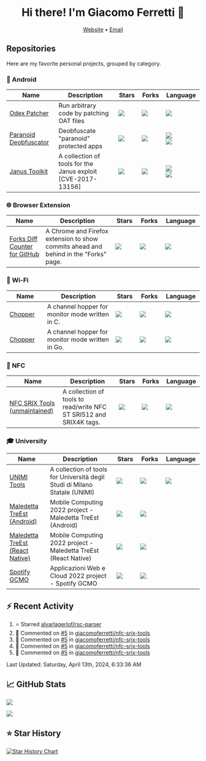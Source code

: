 <h1 align='center'>
  Hi there! I'm Giacomo Ferretti 👋
</h1>
<!--<p align="center">
  <img src="https://komarev.com/ghpvc/?username=giacomoferretti"/>
  <img src="https://img.shields.io/github/followers/giacomoferretti?style=social"/>
</p>-->
<p align="center">
  <a href="https://giacomoferretti.com">Website</a> •
  <a href="mailto:giacomo.ferretti.00@gmail.com">Email</a>
</p>

## Repositories

Here are my favorite personal projects, grouped by category.

<!--
Colors:
 - C 555555 <img src="https://img.shields.io/badge/language-C-555555"/>
 - Go 00ADD8 <img src="https://img.shields.io/badge/language-Go-00ADD8"/>
 - Python 3572A5 <img src="https://img.shields.io/badge/language-Python-3572A5"/>
 - Java B07219 <img src="https://img.shields.io/badge/language-Java-B07219"/>
 - Kotlin A97BFF <img src="https://img.shields.io/badge/language-Kotlin-A97BFF"/>
 - Shell 89E051 <img src="https://img.shields.io/badge/language-Shell-89E051"/>
 - JavaScript F1E05A <img src="https://img.shields.io/badge/language-JavaScript-F1E05A"/>
 - TypeScript 3178C6 <img src="https://img.shields.io/badge/language-TypeScript-3178C6"/>
 - HTML E34C26 <img src="https://img.shields.io/badge/language-HTML-E34C26"/>
 - CSS 563D7C <img src="https://img.shields.io/badge/language-CSS-563D7C"/>
-->

### 🤖 Android

<table>
  <thead>
    <tr>
      <th width=500>Name</th>
      <th width=2000>Description</th>
      <th width=200>Stars</th>
      <th width=200>Forks</th>
      <th width=200>Language</th>
    </tr>
  </thead>
  <tbody>
    <tr>
      <td><a href="https://github.com/giacomoferretti/odex-patcher">Odex Patcher</a></td>
      <td>Run arbitrary code by patching OAT files</td>
      <td><img src="https://img.shields.io/github/stars/giacomoferretti/odex-patcher"/></td>
      <td><img src="https://img.shields.io/github/forks/giacomoferretti/odex-patcher"/></td>
      <td><img src="https://img.shields.io/badge/language-Kotlin-A97BFF"/></td>
    </tr>
    <tr>
      <td><a href="https://github.com/giacomoferretti/paranoid-deobfuscator">Paranoid Deobfuscator</a></td>
      <td>Deobfuscate "paranoid" protected apps</td>
      <td><img src="https://img.shields.io/github/stars/giacomoferretti/paranoid-deobfuscator"/></td>
      <td><img src="https://img.shields.io/github/forks/giacomoferretti/paranoid-deobfuscator"/></td>
      <td><img src="https://img.shields.io/badge/language-Python-3572A5"/><br/><img src="https://img.shields.io/badge/language-Java-B07219"/></td>
    </tr>
    <!--<tr>
      <td><a href="https://github.com/giacomoferretti/sara">SARA</a></td>
      <td>SARA - Single Activity Resourceless Apps</td>
      <td><img src="https://img.shields.io/github/stars/giacomoferretti/sara"/></td>
      <td><img src="https://img.shields.io/github/forks/giacomoferretti/sara"/></td>
      <td><img src="https://img.shields.io/badge/language-Kotlin-A97BFF"/></td>
    </tr>-->
    <tr>
      <td><a href="https://github.com/giacomoferretti/janus-toolkit">Janus Toolkit</a></td>
      <td>A collection of tools for the Janus exploit [CVE-2017-13156]</td>
      <td><img src="https://img.shields.io/github/stars/giacomoferretti/janus-toolkit"/></td>
      <td><img src="https://img.shields.io/github/forks/giacomoferretti/janus-toolkit"/></td>
      <td><img src="https://img.shields.io/badge/language-Python-3572A5"/><br/><img src="https://img.shields.io/badge/language-Go-00ADD8"/></td>
    </tr>
    <!--<tr>
      <td><a href="https://github.com/giacomoferretti/apk-modding-tools">APK Modding Tools</a></td>
      <td>A collection of tools for modding Android applications</td>
      <td><img src="https://img.shields.io/github/stars/giacomoferretti/apk-modding-tools"/></td>
      <td><img src="https://img.shields.io/github/forks/giacomoferretti/apk-modding-tools"/></td>
      <td><img src="https://img.shields.io/badge/language-Shell-89E051"/></td>
    </tr>-->
  </tbody>
</table>

### 🌐 Browser Extension

<table>
  <thead>
    <tr>
      <th width=500>Name</th>
      <th width=2000>Description</th>
      <th width=200>Stars</th>
      <th width=200>Forks</th>
      <th width=200>Language</th>
    </tr>
  </thead>
  <tbody>
    <tr>
      <td><a href="https://github.com/giacomoferretti/forks-diff">Forks Diff Counter for GitHub</a></td>
      <td>A Chrome and Firefox extension to show commits ahead and behind in the "Forks" page.</td>
      <td><img src="https://img.shields.io/github/stars/giacomoferretti/forks-diff"/></td>
      <td><img src="https://img.shields.io/github/forks/giacomoferretti/forks-diff"/></td>
      <td><img src="https://img.shields.io/badge/language-JavaScript-F1E05A"/></td>
    </tr>
  </tbody>
</table>

<!--
### ⚛️ React

<table>
  <thead>
    <tr>
      <th width=500>Name</th>
      <th width=2000>Description</th>
      <th width=200>Stars</th>
      <th width=200>Forks</th>
      <th width=200>Language</th>
    </tr>
  </thead>
  <tbody>
    <tr>
      <td><a href="https://github.com/giacomoferretti/vite-starter">Vite Starter</a></td>
      <td>Vite React starter project with TailwindCSS and TypeScript.</td>
      <td><img src="https://img.shields.io/github/stars/giacomoferretti/vite-starter"/></td>
      <td><img src="https://img.shields.io/github/forks/giacomoferretti/vite-starter"/></td>
      <td><img src="https://img.shields.io/badge/language-TypeScript-3178C6"/></td>
    </tr>
  </tbody>
</table>
-->

### 📶 Wi-Fi

<table>
  <thead>
    <tr>
      <th width=500>Name</th>
      <th width=2000>Description</th>
      <th width=200>Stars</th>
      <th width=200>Forks</th>
      <th width=200>Language</th>
    </tr>
  </thead>
  <tbody>
    <tr>
      <td><a href="https://github.com/giacomoferretti/chopper">Chopper</a></td>
      <td>A channel hopper for monitor mode written in C.</td>
      <td><img src="https://img.shields.io/github/stars/giacomoferretti/chopper"/></td>
      <td><img src="https://img.shields.io/github/forks/giacomoferretti/chopper"/></td>
      <td><img src="https://img.shields.io/badge/language-C-555555"/></td>
    </tr>
    <tr>
      <td><a href="https://github.com/giacomoferretti/chopper-go">Chopper</a></td>
      <td>A channel hopper for monitor mode written in Go.</td>
      <td><img src="https://img.shields.io/github/stars/giacomoferretti/chopper-go"/></td>
      <td><img src="https://img.shields.io/github/forks/giacomoferretti/chopper-go"/></td>
      <td><img src="https://img.shields.io/badge/language-Go-00ADD8"/></td>
    </tr>
  </tbody>
</table>

### 📶 NFC

<table>
  <thead>
    <tr>
      <th width=500>Name</th>
      <th width=2000>Description</th>
      <th width=200>Stars</th>
      <th width=200>Forks</th>
      <th width=200>Language</th>
    </tr>
  </thead>
  <tbody>
    <tr>
      <td><a href="https://github.com/giacomoferretti/nfc-srix-tools">NFC SRIX Tools (unmaintained)</a></td>
      <td>A collection of tools to read/write NFC ST SRI512 and SRIX4K tags.</td>
      <td><img src="https://img.shields.io/github/stars/giacomoferretti/nfc-srix-tools"/></td>
      <td><img src="https://img.shields.io/github/forks/giacomoferretti/nfc-srix-tools"/></td>
      <td><img src="https://img.shields.io/badge/language-C-555555"/></td>
    </tr>
  </tbody>
</table>

### 🎓 University

<table>
  <thead>
    <tr>
      <th width=500>Name</th>
      <th width=2000>Description</th>
      <th width=200>Stars</th>
      <th width=200>Forks</th>
      <th width=200>Language</th>
    </tr>
  </thead>
  <tbody>
    <tr>
      <td><a href="https://github.com/giacomoferretti/unimi-tools">UNIMI Tools</a></td>
      <td>A collection of tools for Università degli Studi di Milano Statale (UNIMI)</td>
      <td><img src="https://img.shields.io/github/stars/giacomoferretti/unimi-tools"/></td>
      <td><img src="https://img.shields.io/github/forks/giacomoferretti/unimi-tools"/></td>
      <td><img src="https://img.shields.io/badge/language-Python-3572A5"/></td>
    </tr>
    <tr>
      <td><a href="https://github.com/giacomoferretti/mc2022-treest-android">Maledetta TreEst (Android)</a></td>
      <td>Mobile Computing 2022 project - Maledetta TreEst (Android)</td>
      <td><img src="https://img.shields.io/github/stars/giacomoferretti/mc2022-treest-android"/></td>
      <td><img src="https://img.shields.io/github/forks/giacomoferretti/mc2022-treest-android"/></td>
      <td></td>
    </tr>
    <tr>
      <td><a href="https://github.com/giacomoferretti/mc2022-treest-react">Maledetta TreEst (React Native)</a></td>
      <td>Mobile Computing 2022 project - Maledetta TreEst (React Native)</td>
      <td><img src="https://img.shields.io/github/stars/giacomoferretti/mc2022-treest-react"/></td>
      <td><img src="https://img.shields.io/github/forks/giacomoferretti/mc2022-treest-react"/></td>
      <td></td>
    </tr>
    <tr>
      <td><a href="https://github.com/giacomoferretti/awc2022-spotify">Spotify GCMO</a></td>
      <td>Applicazioni Web e Cloud 2022 project - Spotify GCMO</td>
      <td><img src="https://img.shields.io/github/stars/giacomoferretti/awc2022-spotify"/></td>
      <td><img src="https://img.shields.io/github/forks/giacomoferretti/awc2022-spotify"/></td>
      <td></td>
    </tr>
  </tbody>
</table>

## ⚡ Recent Activity

<!--RECENT_ACTIVITY:start-->
1. ⭐ Starred [alvarlagerlof/rsc-parser](https://github.com/alvarlagerlof/rsc-parser)
2. 💬 Commented on [#5](https://github.com/giacomoferretti/nfc-srix-tools/issues/5#issuecomment-2000963554) in [giacomoferretti/nfc-srix-tools](https://github.com/giacomoferretti/nfc-srix-tools)
3. 💬 Commented on [#5](https://github.com/giacomoferretti/nfc-srix-tools/issues/5#issuecomment-2000953328) in [giacomoferretti/nfc-srix-tools](https://github.com/giacomoferretti/nfc-srix-tools)
4. 💬 Commented on [#5](https://github.com/giacomoferretti/nfc-srix-tools/issues/5#issuecomment-1968971045) in [giacomoferretti/nfc-srix-tools](https://github.com/giacomoferretti/nfc-srix-tools)
5. 💬 Commented on [#5](https://github.com/giacomoferretti/nfc-srix-tools/issues/5#issuecomment-1968800016) in [giacomoferretti/nfc-srix-tools](https://github.com/giacomoferretti/nfc-srix-tools)
<!--RECENT_ACTIVITY:end-->

<!--RECENT_ACTIVITY:last_update-->
Last Updated: Saturday, April 13th, 2024, 6:33:36 AM
<!--RECENT_ACTIVITY:last_update_end-->

## 📈 GitHub Stats

<p>
  <picture>
    <source media="(prefers-color-scheme: dark)" srcset="https://github-readme-stats.vercel.app/api?username=giacomoferretti&bg_color=00000000&text_color=FFFFFF&icon_color=FFFFFF&show_icons=true&include_all_commits=true&count_private=true&hide_rank=true&hide_title=true">
    <source media="(prefers-color-scheme: light)" srcset="https://github-readme-stats.vercel.app/api?username=giacomoferretti&bg_color=00000000&text_color=000000&icon_color=000000&show_icons=true&include_all_commits=true&count_private=true&hide_rank=true&hide_title=true">
    <img src="https://github-readme-stats.vercel.app/api?username=giacomoferretti&show_icons=true&bg_color=1E192F&title_color=7448FF&text_color=FFFFFF&icon_color=7448FF&hide_border=true&include_all_commits=true&count_private=true&hide_rank=true&hide_title=true">
  </picture>
</p>

<p>
  <picture>
    <source media="(prefers-color-scheme: dark)" srcset="https://github-readme-stats.vercel.app/api/top-langs/?username=giacomoferretti&bg_color=00000000&text_color=FFFFFF&hide=jupyter%20notebook&hide_title=true&layout=compact&langs_count=10">
    <source media="(prefers-color-scheme: light)" srcset="https://github-readme-stats.vercel.app/api/top-langs/?username=giacomoferretti&bg_color=00000000&text_color=000000&hide=jupyter%20notebook&hide_title=true&layout=compact&langs_count=10">
    <img src="https://github-readme-stats.vercel.app/api/top-langs/?username=giacomoferretti&hide=jupyter%20notebook&bg_color=1E192F&title_color=7448FF&text_color=FFFFFF&hide_border=true&layout=compact&langs_count=10">
  </picture>
</p>

## ⭐ Star History

<a href="https://star-history.com/#giacomoferretti/paranoid-deobfuscator&giacomoferretti/odex-patcher&giacomoferretti/nfc-srix-tools&giacomoferretti/ffapi-project&Date">
  <picture>
    <source media="(prefers-color-scheme: dark)" srcset="https://api.star-history.com/svg?repos=giacomoferretti/paranoid-deobfuscator%2Cgiacomoferretti%2Fodex-patcher%2Cgiacomoferretti%2Fnfc-srix-tools%2Cgiacomoferretti%2Fffapi-project&type=Date&theme=dark">
    <source media="(prefers-color-scheme: light)" srcset="https://api.star-history.com/svg?repos=giacomoferretti/paranoid-deobfuscator%2Cgiacomoferretti%2Fodex-patcher%2Cgiacomoferretti%2Fnfc-srix-tools%2Cgiacomoferretti%2Fffapi-project&type=Date">
    <img alt="Star History Chart" src="https://api.star-history.com/svg?repos=giacomoferretti/paranoid-deobfuscator%2Cgiacomoferretti%2Fodex-patcher%2Cgiacomoferretti%2Fnfc-srix-tools%2Cgiacomoferretti%2Fffapi-project&type=Date">
  </picture>
</a>
